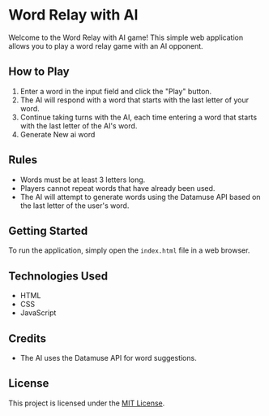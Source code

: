# Word Relay with AI

Welcome to the Word Relay with AI game! This simple web application allows you to play a word relay game with an AI opponent.

## How to Play

1. Enter a word in the input field and click the "Play" button.
2. The AI will respond with a word that starts with the last letter of your word.
3. Continue taking turns with the AI, each time entering a word that starts with the last letter of the AI's word.
4. Generate New ai word
## Rules

- Words must be at least 3 letters long.
- Players cannot repeat words that have already been used.
- The AI will attempt to generate words using the Datamuse API based on the last letter of the user's word.

## Getting Started

To run the application, simply open the `index.html` file in a web browser.

## Technologies Used

- HTML
- CSS
- JavaScript

## Credits

- The AI uses the Datamuse API for word suggestions.

## License

This project is licensed under the [MIT License](LICENSE).
